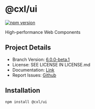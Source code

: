 # @cxl/ui 
	
[![npm version](https://badge.fury.io/js/%40cxl%2Fui.svg)](https://badge.fury.io/js/%40cxl%2Fui)

High-performance Web Components

## Project Details

-   Branch Version: [6.0.0-beta.1](https://npmjs.com/package/@cxl/ui/v/6.0.0-beta.1)
-   License: SEE LICENSE IN LICENSE.md
-   Documentation: [Link](https://cxlio.github.io/open/ui)
-   Report Issues: [Github](https://github.com/cxlio/open/issues)

## Installation

	npm install @cxl/ui

